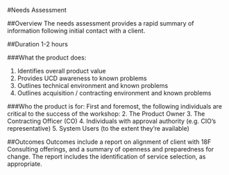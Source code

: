 #Needs Assessment

##Overview
The needs assessment provides a rapid summary of information following initial contact with a client.

##Duration
1-2 hours

###What the product does:
1. Identifies overall product value
2. Provides UCD awareness to known problems
3. Outlines technical environment and known problems
4. Outlines acquisition / contracting environment and known problems

###Who the product is for: 
First and foremost, the following individuals are critical to the success of the workshop: 
2. The Product Owner
3. The Contracting Officer (CO)
4. Individuals with approval authority (e.g. CIO’s representative)
5. System Users (to the extent they’re available)

##Outcomes
Outcomes include a report on alignment of client with 18F Consulting offerings, and a summary of openness and preparedness 
for change.  The report includes the identification of service selection, as appropriate.

